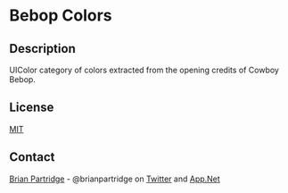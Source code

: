 # Bebop Colors

## Description
UIColor category of colors extracted from the opening credits of Cowboy Bebop.

## License
[MIT](LICENSE.txt)

## Contact
[Brian Partridge](http://brianpartridge.name) - @brianpartridge on [Twitter](http://twitter.com/brianpartridge) and [App.Net](http://alpha.app.net/brianpartridge)